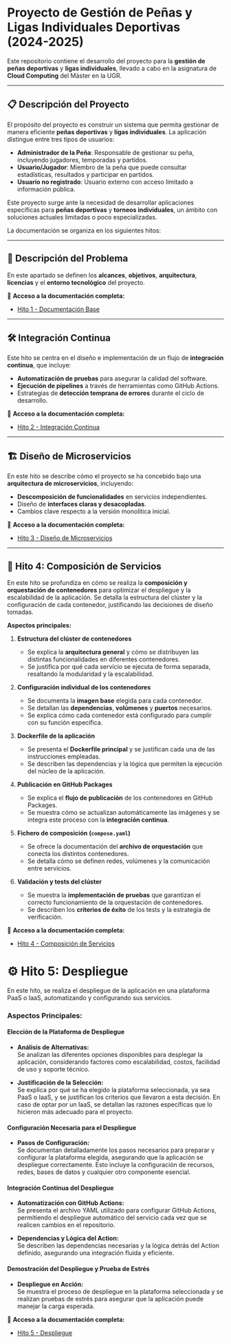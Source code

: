 # Proyecto de Gestión de Peñas y Ligas Individuales Deportivas (2024-2025)

Este repositorio contiene el desarrollo del proyecto para la **gestión de peñas deportivas** y **ligas individuales**, llevado a cabo en la asignatura de **Cloud Computing** del Máster en la UGR.

---

## 📋 Descripción del Proyecto

El propósito del proyecto es construir un sistema que permita gestionar de manera eficiente **peñas deportivas** y **ligas individuales**. La aplicación distingue entre tres tipos de usuarios:

- **Administrador de la Peña**: Responsable de gestionar su peña, incluyendo jugadores, temporadas y partidos.
- **Usuario/Jugador**: Miembro de la peña que puede consultar estadísticas, resultados y participar en partidos.
- **Usuario no registrado**: Usuario externo con acceso limitado a información pública.

Este proyecto surge ante la necesidad de desarrollar aplicaciones específicas para **peñas deportivas** y **torneos individuales**, un ámbito con soluciones actuales limitadas o poco especializadas.

La documentación se organiza en los siguientes hitos:

---

## 📝 Descripción del Problema

En este apartado se definen los **alcances**, **objetivos**, **arquitectura**, **licencias** y el **entorno tecnológico** del proyecto.

📄 **Acceso a la documentación completa:**
- [Hito 1 - Documentación Base](docs/hitos/hito1.md)

---

## 🛠️ Integración Continua

Este hito se centra en el diseño e implementación de un flujo de **integración continua**, que incluye:

- **Automatización de pruebas** para asegurar la calidad del software.
- **Ejecución de pipelines** a través de herramientas como GitHub Actions.
- Estrategias de **detección temprana de errores** durante el ciclo de desarrollo.

📄 **Acceso a la documentación completa:**
- [Hito 2 - Integración Continua](docs/hitos/hito2.md)

---

## 🏗️ Diseño de Microservicios

En este hito se describe cómo el proyecto se ha concebido bajo una **arquitectura de microservicios**, incluyendo:

- **Descomposición de funcionalidades** en servicios independientes.
- Diseño de **interfaces claras y desacopladas**.
- Cambios clave respecto a la versión monolítica inicial.

📄 **Acceso a la documentación completa:**
- [Hito 3 - Diseño de Microservicios](docs/hitos/hito3.md)

---

## 📝 Hito 4: Composición de Servicios

En este hito se profundiza en cómo se realiza la **composición y orquestación de contenedores** para optimizar el despliegue y la escalabilidad de la aplicación. Se detalla la estructura del clúster y la configuración de cada contenedor, justificando las decisiones de diseño tomadas.

**Aspectos principales:**

1. **Estructura del clúster de contenedores**  
   - Se explica la **arquitectura general** y cómo se distribuyen las distintas funcionalidades en diferentes contenedores.  
   - Se justifica por qué cada servicio se ejecuta de forma separada, resaltando la modularidad y la escalabilidad.

2. **Configuración individual de los contenedores**  
   - Se documenta la **imagen base** elegida para cada contenedor.  
   - Se detallan las **dependencias**, **volúmenes** y **puertos** necesarios.  
   - Se explica cómo cada contenedor está configurado para cumplir con su función específica.

3. **Dockerfile de la aplicación**  
   - Se presenta el **Dockerfile principal** y se justifican cada una de las instrucciones empleadas.  
   - Se describen las dependencias y la lógica que permiten la ejecución del núcleo de la aplicación.

4. **Publicación en GitHub Packages**  
   - Se explica el **flujo de publicación** de los contenedores en GitHub Packages.  
   - Se muestra cómo se actualizan automáticamente las imágenes y se integra este proceso con la **integración continua**.

5. **Fichero de composición (`compose.yaml`)**  
   - Se ofrece la documentación del **archivo de orquestación** que conecta los distintos contenedores.  
   - Se detalla cómo se definen redes, volúmenes y la comunicación entre servicios.

6. **Validación y tests del clúster**  
   - Se muestra la **implementación de pruebas** que garantizan el correcto funcionamiento de la orquestación de contenedores.  
   - Se describen los **criterios de éxito** de los tests y la estrategia de verificación.

📄 **Acceso a la documentación completa:**
- [Hito 4 - Composición de Servicios](docs/hitos/hito4.md)


# ⚙️ Hito 5: Despliegue
En este hito, se realiza el despliegue de la aplicación en una plataforma PaaS o IaaS, automatizando y configurando sus servicios.

### **Aspectos Principales:**

#### **Elección de la Plataforma de Despliegue**

- **Análisis de Alternativas:**  
  Se analizan las diferentes opciones disponibles para desplegar la aplicación, considerando factores como escalabilidad, costos, facilidad de uso y soporte técnico.

- **Justificación de la Selección:**  
  Se explica por qué se ha elegido la plataforma seleccionada, ya sea PaaS o IaaS, y se justifican los criterios que llevaron a esta decisión. En caso de optar por un IaaS, se detallan las razones específicas que lo hicieron más adecuado para el proyecto.

#### **Configuración Necesaria para el Despliegue**

- **Pasos de Configuración:**  
  Se documentan detalladamente los pasos necesarios para preparar y configurar la plataforma elegida, asegurando que la aplicación se despliegue correctamente. Esto incluye la configuración de recursos, redes, bases de datos y cualquier otro componente esencial.

#### **Integración Continua del Despliegue**

- **Automatización con GitHub Actions:**  
  Se presenta el archivo YAML utilizado para configurar GitHub Actions, permitiendo el despliegue automático del servicio cada vez que se realicen cambios en el repositorio.

- **Dependencias y Lógica del Action:**  
  Se describen las dependencias necesarias y la lógica detrás del Action definido, asegurando una integración fluida y eficiente.

#### **Demostración del Despliegue y Prueba de Estrés**

- **Despliegue en Acción:**  
  Se muestra el proceso de despliegue en la plataforma seleccionada y se realizan pruebas de estrés para asegurar que la aplicación puede manejar la carga esperada.

📄 **Acceso a la documentación completa:**
- [Hito 5 - Despliegue](docs/hitos/hito5.md)
